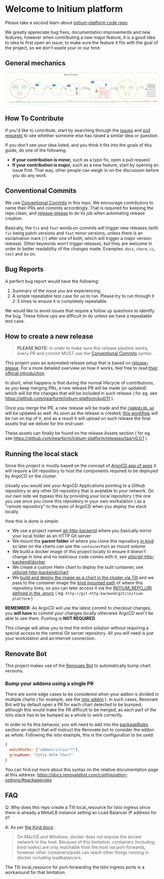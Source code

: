 # Welcome to Initium platform

Please take a second learn about [initium-platform code repo](https://github.com/nearform/initium-platform/blob/main/README.md).

We greatly appreciate bug fixes, documentation improvements and new features, however when contributing a new major feature, it is a good idea to idea to first open an issue, to make sure the feature it fits with the goal of the project, so we don't waste your or our time.

## General mechanics

![Inner workings of make](docs/img/inner-workings/k8s-addons-internals.png)

## How To Contribute

<a id="contributing-how-to"></a>

If you'd like to contribute, start by searching through the
[issues](https://github.com/nearform/initium-platform/issues) and [pull
requests](https://github.com/nearform/initium-platform/pulls) to see whether someone else
has raised a similar idea or question.

If you don't see your idea listed, and you think it fits into the goals of this
guide, do one of the following:

* **If your contribution is minor,** such as a typo fix, open a pull request.
* **If your contribution is major,** such as a new feature, start by opening an
  issue first. That way, other people can weigh in on the discussion before you
  do any work.

## Conventional Commits

We use [Conventional Commits](https://www.conventionalcommits.org/en/v1.0.0/) in this repo. We encourage contributors to name their PRs and commits accordingly. That is required for keeping the repo clean, and [release-please](https://github.com/googleapis/release-please) to do its job when automating release creation.

Basically, the `fix` and `feat` words on commits will trigger new releases (with `fix` being patch versions and `feat` minor versions, unless there is an exclamation mark (`!`) after one of both, which will trigger a major version release). Other keywords won't trigger releases, but they are welcome in order to better readability of the changes made. Examples: `docs`, `chore`, `ci`, `test` and so on.

## Bug Reports

A perfect bug report would have the following:

1. Summary of the issue you are experiencing.
2. A simple repeatable test case for us to run. Please try to run through it 2-3 times to ensure it is completely repeatable.

We would like to avoid issues that require a follow up questions to identify the bug. These follow ups are difficult to do unless we have a repeatable test case.

## How to create a new release

> **PLEASE NOTE:** In order to make sure this release pipeline works, every PR and commit MUST use the [Conventional Commits](https://www.conventionalcommits.org/) syntax.

This project uses an automated release setup that is based on [release-please](https://github.com/googleapis/release-please). For a more detailed overview on how it works, feel free to read [their official introduction](https://github.com/googleapis/release-please#whats-a-release-pr).

In short, what happens is that during the normal lifecycle of contributions, as you keep merging PRs, a new release PR will be made (or updated) which will list the changes that will be included in such release ( for eg. see https://github.com/nearform/initium-platform/pull/11 ).

Once you merge the PR, a new release will be made and the [`CHANGELOG.md`](https://github.com/nearform/initium-platform/blob/main/CHANGELOG.md) will be updated as well. As soon as the release is created, [this workflow](https://github.com/nearform/initium-platform/blob/main/.github/workflows/assets.yaml) will be run on top of it, and as a result it will upload on such release the final assets that we deliver for the end-user.

These assets can finally be found on the release Assets section ( for eg. see https://github.com/nearform/initium-platform/releases/tag/v0.0.1 ).

## Running the local stack

Since this project is mostly based on the concept of [ArgoCD app of apps](https://argo-cd.readthedocs.io/en/stable/operator-manual/cluster-bootstrapping/#app-of-apps-pattern) it will require a Git repository to host the components required to be deployed by ArgoCD on the cluster.

Usually you would see your ArgoCD Applications pointing to a Github repository or any other Git repository that is available to your network. On our own side we bypass this by providing your local repository ( the one you use once you clone this repository in your own workstation ) as a "remote repository" to the eyes of ArgoCD when you deploy the stack locally.

How this is done is simple:
- We use a project named [git-http-backend](https://github.com/ynohat/git-http-backend) where you basically mirror your local folder as an HTTP Git server
- We mount the **parent folder** of where you clone this repository [in kind](./manifests/kind/templates/cluster.yaml#L6-9) so later on the charts can use the `containerPath` as mount volume
- We build a docker image of this project locally to ensure it doesn't change in time and no malicious code comes with it, see [utils/git-http-backend/docker](utils/git-http-backend/docker)
- We create a custom Helm chart to deploy the built container, see [utils/git-http-backend/chart](utils/git-http-backend/chart)
- We [build and deploy the image as a chart in the cluster via Tilt](./Tiltfile#L12-18) and we pass to the container image the [kind mounted path](./manifests/kind/templates/cluster.yaml#L8) of where this repository lives, so you can later access it via the [INITIUM_REPO_URI defined in the .envrc](./.envrc#L8) ( eg. `http://git-http-backend/git/initium-platform` )

**REMEMBER:** As ArgoCD will use the latest commit to checkout changes, you **will have** to commit your changes locally otherwise ArgoCD won't be able to see them. Pushing is **NOT REQUIRED**.

This change will allow you to test the entire solution without requiring a special access to the central Git server repository. All you will need is just your workstation and an internet connection.

## Renovate Bot

This project makes use of the [Renovate Bot](https://docs.renovatebot.com/) to automatically bump chart versions.

### Bump your addons using a single PR

There are some edge cases to be considered when your addon is divided in multiple charts ( for example, see the [istio addon](https://github.com/nearform/initium-platform/tree/main/addons/istio) ). In such cases, Renovate Bot will by default open a PR for each chart detected to be bumped, although this would make the PR difficult to be merged, as each part of the Istio stack has to be bumped as a whole to work correctly.

In order to fix this behavior, you will need to add into the [packageRules](https://github.com/nearform/initium-platform/blob/main/.github/renovate.json5#L11) section an object that will instruct the Renovate bot to consider the addon as whole. Following the istio example, this is the configuration to be used:
```js
{
  matchPaths: ["addons/istio/**"],
  groupName: "Istio Helm Chart"
}
```

You can find out more about this syntax on the relative documentation page at this address: https://docs.renovatebot.com/configuration-options/#packagerules

## FAQ

Q: Why does this repo create a Tilt local_resource for Istio ingress since there is already a MetalLB instance setting an Load Balancer IP address for it?

A: As per [the Kind docs](https://kind.sigs.k8s.io/docs/user/loadbalancer/):

> On MacOS and Windows, docker does not expose the docker network to the host. Because of this limitation, containers (including kind nodes) are only reachable from the host via port-forwards, however other containers/pods can reach other things running in docker including loadbalancers.

The Tilt local_resource for port-forwarding the Istio ingress ports is a workaround for that limitation.
